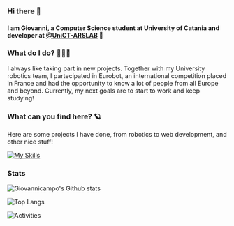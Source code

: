 ### Hi there 👋

#### I am Giovanni, a Computer Science student at University of Catania and developer at [@UniCT-ARSLAB](https://github.com/UniCT-ARSLab) 🤖

### What do I do? 👨🏻‍💻
I always like taking part in new projects. Together with my University robotics team, I partecipated in Eurobot, an international competition placed in France and had the opportunity to know a lot of people from all Europe and beyond. Currently, my next goals are to start to work and keep studying!

### What can you find here? 🪐
Here are some projects I have done, from robotics to web development, and other nice stuff!

[![My Skills](https://skillicons.dev/icons?i=c,cpp,raspberrypi,java,python,html,css,js,nodejs,express,mongodb,postman,godot,git,linux)](https://skillicons.dev)

### Stats
![Giovannicampo's Github stats](https://github-readme-stats.vercel.app/api?username=Giovannicampo&show_icons=true&theme=tokyonight)

![Top Langs](https://github-readme-stats.vercel.app/api/top-langs/?username=Giovannicampo&layout=compact&theme=tokyonight)

![Activities](https://github-profile-summary-cards.vercel.app/api/cards/profile-details?username=Giovannicampo&theme=tokyonight)

